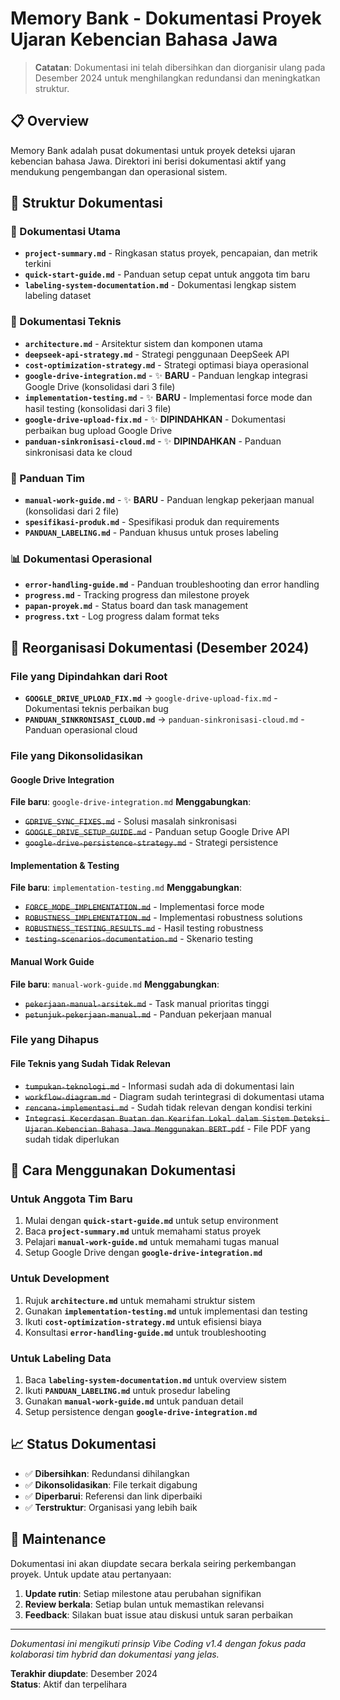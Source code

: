 # Memory Bank - Dokumentasi Proyek Ujaran Kebencian Bahasa Jawa

> **Catatan**: Dokumentasi ini telah dibersihkan dan diorganisir ulang pada Desember 2024 untuk menghilangkan redundansi dan meningkatkan struktur.

## 📋 Overview

Memory Bank adalah pusat dokumentasi untuk proyek deteksi ujaran kebencian bahasa Jawa. Direktori ini berisi dokumentasi aktif yang mendukung pengembangan dan operasional sistem.

## 📁 Struktur Dokumentasi

### 🎯 Dokumentasi Utama
- **`project-summary.md`** - Ringkasan status proyek, pencapaian, dan metrik terkini
- **`quick-start-guide.md`** - Panduan setup cepat untuk anggota tim baru
- **`labeling-system-documentation.md`** - Dokumentasi lengkap sistem labeling dataset

### 🔧 Dokumentasi Teknis
- **`architecture.md`** - Arsitektur sistem dan komponen utama
- **`deepseek-api-strategy.md`** - Strategi penggunaan DeepSeek API
- **`cost-optimization-strategy.md`** - Strategi optimasi biaya operasional
- **`google-drive-integration.md`** - ✨ **BARU** - Panduan lengkap integrasi Google Drive (konsolidasi dari 3 file)
- **`implementation-testing.md`** - ✨ **BARU** - Implementasi force mode dan hasil testing (konsolidasi dari 3 file)
- **`google-drive-upload-fix.md`** - ✨ **DIPINDAHKAN** - Dokumentasi perbaikan bug upload Google Drive
- **`panduan-sinkronisasi-cloud.md`** - ✨ **DIPINDAHKAN** - Panduan sinkronisasi data ke cloud

### 👥 Panduan Tim
- **`manual-work-guide.md`** - ✨ **BARU** - Panduan lengkap pekerjaan manual (konsolidasi dari 2 file)
- **`spesifikasi-produk.md`** - Spesifikasi produk dan requirements
- **`PANDUAN_LABELING.md`** - Panduan khusus untuk proses labeling

### 📊 Dokumentasi Operasional
- **`error-handling-guide.md`** - Panduan troubleshooting dan error handling
- **`progress.md`** - Tracking progress dan milestone proyek
- **`papan-proyek.md`** - Status board dan task management
- **`progress.txt`** - Log progress dalam format teks

## 🧹 Reorganisasi Dokumentasi (Desember 2024)

### File yang Dipindahkan dari Root
- **`GOOGLE_DRIVE_UPLOAD_FIX.md`** → `google-drive-upload-fix.md` - Dokumentasi teknis perbaikan bug
- **`PANDUAN_SINKRONISASI_CLOUD.md`** → `panduan-sinkronisasi-cloud.md` - Panduan operasional cloud

### File yang Dikonsolidasikan

#### Google Drive Integration
**File baru**: `google-drive-integration.md`
**Menggabungkan**:
- ~~`GDRIVE_SYNC_FIXES.md`~~ - Solusi masalah sinkronisasi
- ~~`GOOGLE_DRIVE_SETUP_GUIDE.md`~~ - Panduan setup Google Drive API
- ~~`google-drive-persistence-strategy.md`~~ - Strategi persistence

#### Implementation & Testing
**File baru**: `implementation-testing.md`
**Menggabungkan**:
- ~~`FORCE_MODE_IMPLEMENTATION.md`~~ - Implementasi force mode
- ~~`ROBUSTNESS_IMPLEMENTATION.md`~~ - Implementasi robustness solutions
- ~~`ROBUSTNESS_TESTING_RESULTS.md`~~ - Hasil testing robustness
- ~~`testing-scenarios-documentation.md`~~ - Skenario testing

#### Manual Work Guide
**File baru**: `manual-work-guide.md`
**Menggabungkan**:
- ~~`pekerjaan-manual-arsitek.md`~~ - Task manual prioritas tinggi
- ~~`petunjuk-pekerjaan-manual.md`~~ - Panduan pekerjaan manual

### File yang Dihapus

#### File Teknis yang Sudah Tidak Relevan
- ~~`tumpukan-teknologi.md`~~ - Informasi sudah ada di dokumentasi lain
- ~~`workflow-diagram.md`~~ - Diagram sudah terintegrasi di dokumentasi utama
- ~~`rencana-implementasi.md`~~ - Sudah tidak relevan dengan kondisi terkini
- ~~`Integrasi Kecerdasan Buatan dan Kearifan Lokal dalam Sistem Deteksi Ujaran Kebencian Bahasa Jawa Menggunakan BERT.pdf`~~ - File PDF yang sudah tidak diperlukan

## 🚀 Cara Menggunakan Dokumentasi

### Untuk Anggota Tim Baru
1. Mulai dengan **`quick-start-guide.md`** untuk setup environment
2. Baca **`project-summary.md`** untuk memahami status proyek
3. Pelajari **`manual-work-guide.md`** untuk memahami tugas manual
4. Setup Google Drive dengan **`google-drive-integration.md`**

### Untuk Development
1. Rujuk **`architecture.md`** untuk memahami struktur sistem
2. Gunakan **`implementation-testing.md`** untuk implementasi dan testing
3. Ikuti **`cost-optimization-strategy.md`** untuk efisiensi biaya
4. Konsultasi **`error-handling-guide.md`** untuk troubleshooting

### Untuk Labeling Data
1. Baca **`labeling-system-documentation.md`** untuk overview sistem
2. Ikuti **`PANDUAN_LABELING.md`** untuk prosedur labeling
3. Gunakan **`manual-work-guide.md`** untuk panduan detail
4. Setup persistence dengan **`google-drive-integration.md`**

## 📈 Status Dokumentasi

- ✅ **Dibersihkan**: Redundansi dihilangkan
- ✅ **Dikonsolidasikan**: File terkait digabung
- ✅ **Diperbarui**: Referensi dan link diperbaiki
- ✅ **Terstruktur**: Organisasi yang lebih baik

## 🔄 Maintenance

Dokumentasi ini akan diupdate secara berkala seiring perkembangan proyek. Untuk update atau pertanyaan:

1. **Update rutin**: Setiap milestone atau perubahan signifikan
2. **Review berkala**: Setiap bulan untuk memastikan relevansi
3. **Feedback**: Silakan buat issue atau diskusi untuk saran perbaikan

---

*Dokumentasi ini mengikuti prinsip Vibe Coding v1.4 dengan fokus pada kolaborasi tim hybrid dan dokumentasi yang jelas.*

**Terakhir diupdate**: Desember 2024  
**Status**: Aktif dan terpelihara